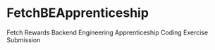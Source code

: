 # FetchBEApprenticeship
Fetch Rewards Backend Engineering Apprenticeship Coding Exercise Submission
